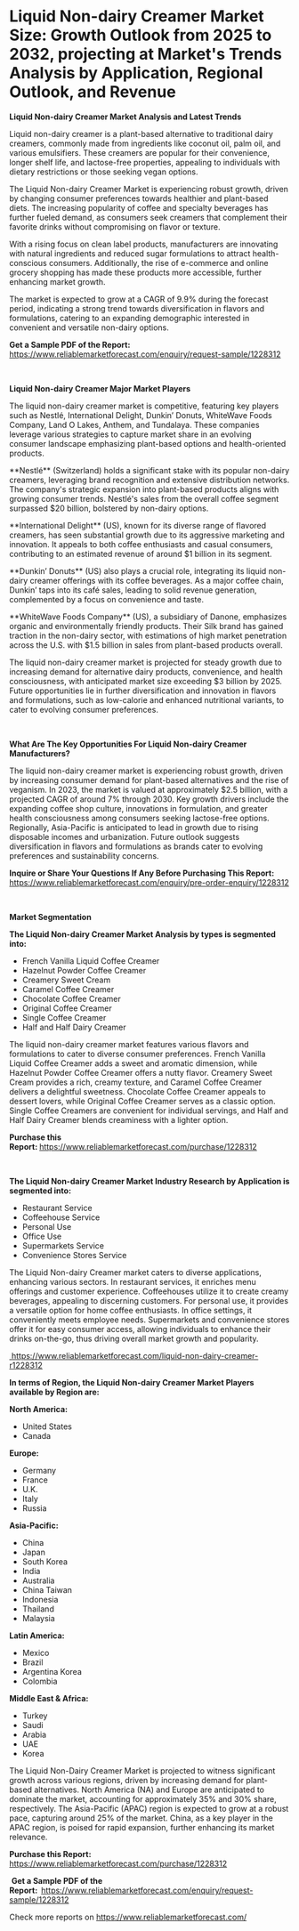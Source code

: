 <p><h1>Liquid Non-dairy Creamer Market Size: Growth Outlook from 2025 to 2032, projecting at Market's Trends Analysis by Application, Regional Outlook, and Revenue</h1></p><p><strong>Liquid Non-dairy Creamer Market Analysis and Latest Trends</strong></p>
<p><p>Liquid non-dairy creamer is a plant-based alternative to traditional dairy creamers, commonly made from ingredients like coconut oil, palm oil, and various emulsifiers. These creamers are popular for their convenience, longer shelf life, and lactose-free properties, appealing to individuals with dietary restrictions or those seeking vegan options. </p><p>The Liquid Non-dairy Creamer Market is experiencing robust growth, driven by changing consumer preferences towards healthier and plant-based diets. The increasing popularity of coffee and specialty beverages has further fueled demand, as consumers seek creamers that complement their favorite drinks without compromising on flavor or texture. </p><p>With a rising focus on clean label products, manufacturers are innovating with natural ingredients and reduced sugar formulations to attract health-conscious consumers. Additionally, the rise of e-commerce and online grocery shopping has made these products more accessible, further enhancing market growth.</p><p>The market is expected to grow at a CAGR of 9.9% during the forecast period, indicating a strong trend towards diversification in flavors and formulations, catering to an expanding demographic interested in convenient and versatile non-dairy options.</p></p>
<p><strong>Get a Sample PDF of the Report:&nbsp;</strong> <a href="https://www.reliablemarketforecast.com/enquiry/request-sample/1228312?utm_campaign=2145&utm_medium=2&utm_source=Github&utm_content=ia&utm_term=15022025&utm_id=liquid-non-dairy-creamer">https://www.reliablemarketforecast.com/enquiry/request-sample/1228312</a></p>
<p>&nbsp;</p>
<p><strong>Liquid Non-dairy Creamer Major Market Players</strong></p>
<p><p>The liquid non-dairy creamer market is competitive, featuring key players such as Nestlé, International Delight, Dunkin’ Donuts, WhiteWave Foods Company, Land O Lakes, Anthem, and Tundalaya. These companies leverage various strategies to capture market share in an evolving consumer landscape emphasizing plant-based options and health-oriented products.</p><p>**Nestlé** (Switzerland) holds a significant stake with its popular non-dairy creamers, leveraging brand recognition and extensive distribution networks. The company's strategic expansion into plant-based products aligns with growing consumer trends. Nestlé's sales from the overall coffee segment surpassed $20 billion, bolstered by non-dairy options.</p><p>**International Delight** (US), known for its diverse range of flavored creamers, has seen substantial growth due to its aggressive marketing and innovation. It appeals to both coffee enthusiasts and casual consumers, contributing to an estimated revenue of around $1 billion in its segment.</p><p>**Dunkin’ Donuts** (US) also plays a crucial role, integrating its liquid non-dairy creamer offerings with its coffee beverages. As a major coffee chain, Dunkin’ taps into its café sales, leading to solid revenue generation, complemented by a focus on convenience and taste.</p><p>**WhiteWave Foods Company** (US), a subsidiary of Danone, emphasizes organic and environmentally friendly products. Their Silk brand has gained traction in the non-dairy sector, with estimations of high market penetration across the U.S. with $1.5 billion in sales from plant-based products overall.</p><p>The liquid non-dairy creamer market is projected for steady growth due to increasing demand for alternative dairy products, convenience, and health consciousness, with anticipated market size exceeding $3 billion by 2025. Future opportunities lie in further diversification and innovation in flavors and formulations, such as low-calorie and enhanced nutritional variants, to cater to evolving consumer preferences.</p></p>
<p>&nbsp;</p>
<p><strong>What Are The Key Opportunities For Liquid Non-dairy Creamer Manufacturers?</strong></p>
<p><p>The liquid non-dairy creamer market is experiencing robust growth, driven by increasing consumer demand for plant-based alternatives and the rise of veganism. In 2023, the market is valued at approximately $2.5 billion, with a projected CAGR of around 7% through 2030. Key growth drivers include the expanding coffee shop culture, innovations in formulation, and greater health consciousness among consumers seeking lactose-free options. Regionally, Asia-Pacific is anticipated to lead in growth due to rising disposable incomes and urbanization. Future outlook suggests diversification in flavors and formulations as brands cater to evolving preferences and sustainability concerns.</p></p>
<p><strong>Inquire or Share Your Questions If Any Before Purchasing This Report:</strong> <a href="https://www.reliablemarketforecast.com/enquiry/pre-order-enquiry/1228312?utm_campaign=2145&utm_medium=2&utm_source=Github&utm_content=ia&utm_term=15022025&utm_id=liquid-non-dairy-creamer">https://www.reliablemarketforecast.com/enquiry/pre-order-enquiry/1228312</a></p>
<p>&nbsp;</p>
<p><strong>Market Segmentation</strong></p>
<p><strong>The Liquid Non-dairy Creamer Market Analysis by types is segmented into:</strong></p>
<p><ul><li>French Vanilla Liquid Coffee Creamer</li><li>Hazelnut Powder Coffee Creamer</li><li>Creamery Sweet Cream</li><li>Caramel Coffee Creamer</li><li>Chocolate Coffee Creamer</li><li>Original Coffee Creamer</li><li>Single Coffee Creamer</li><li>Half and Half Dairy Creamer</li></ul></p>
<p><p>The liquid non-dairy creamer market features various flavors and formulations to cater to diverse consumer preferences. French Vanilla Liquid Coffee Creamer adds a sweet and aromatic dimension, while Hazelnut Powder Coffee Creamer offers a nutty flavor. Creamery Sweet Cream provides a rich, creamy texture, and Caramel Coffee Creamer delivers a delightful sweetness. Chocolate Coffee Creamer appeals to dessert lovers, while Original Coffee Creamer serves as a classic option. Single Coffee Creamers are convenient for individual servings, and Half and Half Dairy Creamer blends creaminess with a lighter option.</p></p>
<p><strong>Purchase this Report:&nbsp;</strong><a href="https://www.reliablemarketforecast.com/purchase/1228312?utm_campaign=2145&utm_medium=2&utm_source=Github&utm_content=ia&utm_term=15022025&utm_id=liquid-non-dairy-creamer">https://www.reliablemarketforecast.com/purchase/1228312</a></p>
<p>&nbsp;</p>
<p><strong>The Liquid Non-dairy Creamer Market Industry Research by Application is segmented into:</strong></p>
<p><ul><li>Restaurant Service</li><li>Coffeehouse Service</li><li>Personal Use</li><li>Office Use</li><li>Supermarkets Service</li><li>Convenience Stores Service</li></ul></p>
<p><p>The Liquid Non-dairy Creamer market caters to diverse applications, enhancing various sectors. In restaurant services, it enriches menu offerings and customer experience. Coffeehouses utilize it to create creamy beverages, appealing to discerning customers. For personal use, it provides a versatile option for home coffee enthusiasts. In office settings, it conveniently meets employee needs. Supermarkets and convenience stores offer it for easy consumer access, allowing individuals to enhance their drinks on-the-go, thus driving overall market growth and popularity.</p></p>
<p><a href="https://www.reliablemarketforecast.com/liquid-non-dairy-creamer-r1228312?utm_campaign=2145&utm_medium=2&utm_source=Github&utm_content=ia&utm_term=15022025&utm_id=liquid-non-dairy-creamer">&nbsp;https://www.reliablemarketforecast.com/liquid-non-dairy-creamer-r1228312</a></p>
<p><strong>In terms of Region, the Liquid Non-dairy Creamer Market Players available by Region are:</strong></p>
<p>
    <p> <strong> North America: </strong>
        <ul>
            <li>United States</li>
            <li>Canada</li>
        </ul>
        </p> 
    <p> <strong> Europe: </strong>
        <ul>
            <li>Germany</li>
            <li>France</li>
            <li>U.K.</li>
            <li>Italy</li>
            <li>Russia</li>
        </ul>
        </p> 
    <p> <strong> Asia-Pacific: </strong>
        <ul>
            <li>China</li>
            <li>Japan</li>
            <li>South Korea</li>
            <li>India</li>
            <li>Australia</li>
            <li>China Taiwan</li>
            <li>Indonesia</li>
            <li>Thailand</li>
            <li>Malaysia</li>
        </ul>
        </p> 
    <p> <strong> Latin America: </strong>
        <ul>
            <li>Mexico</li>
            <li>Brazil</li>
            <li>Argentina Korea</li>
            <li>Colombia</li>
        </ul>
        </p> 
    <p> <strong> Middle East & Africa: </strong>
        <ul>
            <li>Turkey</li>
            <li>Saudi</li>
            <li>Arabia</li>
            <li>UAE</li>
            <li>Korea</li>
        </ul>
    </p>
    </p>
<p><p>The Liquid Non-Dairy Creamer Market is projected to witness significant growth across various regions, driven by increasing demand for plant-based alternatives. North America (NA) and Europe are anticipated to dominate the market, accounting for approximately 35% and 30% share, respectively. The Asia-Pacific (APAC) region is expected to grow at a robust pace, capturing around 25% of the market. China, as a key player in the APAC region, is poised for rapid expansion, further enhancing its market relevance.</p></p>
<p><strong>Purchase this Report: </strong><a href="https://www.reliablemarketforecast.com/purchase/1228312?utm_campaign=2145&utm_medium=2&utm_source=Github&utm_content=ia&utm_term=15022025&utm_id=liquid-non-dairy-creamer">https://www.reliablemarketforecast.com/purchase/1228312</a></p>
<p>&nbsp;<strong>Get a Sample PDF of the Report:&nbsp;&nbsp;</strong><a href="https://www.reliablemarketforecast.com/enquiry/request-sample/1228312?utm_campaign=2145&utm_medium=2&utm_source=Github&utm_content=ia&utm_term=15022025&utm_id=liquid-non-dairy-creamer">https://www.reliablemarketforecast.com/enquiry/request-sample/1228312</a></p>
<p><strong></strong></p>
<p>Check more reports on <a href="https://www.reliablemarketforecast.com/?utm_campaign=2145&utm_medium=2&utm_source=Github&utm_content=ia&utm_term=15022025&utm_id=liquid-non-dairy-creamer">https://www.reliablemarketforecast.com/</a></p>